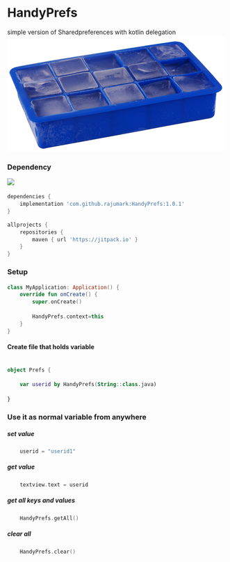 # HandyPrefs
simple version of Sharedpreferences with kotlin delegation
![alt text](images/ice.png)

### Dependency

[![](https://jitpack.io/v/rajumark/HandyPrefs.svg)](https://jitpack.io/#rajumark/HandyPrefs)

```Groovy
dependencies {
    implementation 'com.github.rajumark:HandyPrefs:1.0.1'
}
```

```Groovy
allprojects {
    repositories {
        maven { url 'https://jitpack.io' }
    }
}
```

### Setup

```Kotlin
class MyApplication: Application() {
    override fun onCreate() {
        super.onCreate()
        
        HandyPrefs.context=this
    }
}
```
#### Create file that holds variable
```Kotlin

object Prefs {

    var userid by HandyPrefs(String::class.java)

}
```

### Use it as normal variable from anywhere 

##### set value
```Kotlin
    userid = "userid1"
```
##### get value
```Kotlin
    textview.text = userid
```
##### get all keys and values
```Kotlin
    HandyPrefs.getAll()
```
##### clear all
```Kotlin
    HandyPrefs.clear()
```
